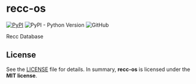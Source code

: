 # recc-os

[![PyPI](https://img.shields.io/pypi/v/recc-os?style=flat-square)](https://pypi.org/project/recc-os/)
![PyPI - Python Version](https://img.shields.io/pypi/pyversions/recc-os?style=flat-square)
![GitHub](https://img.shields.io/github/license/bogonets/recc-os?style=flat-square)

Recc Database

## License

See the [LICENSE](./LICENSE) file for details. In summary,
**recc-os** is licensed under the **MIT license**.
